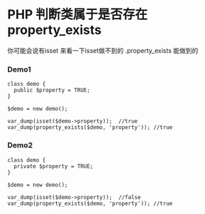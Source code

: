 # PHP 判断类属于是否存在 property_exists

你可能会说有isset 来看一下isset做不到的 .property\_exists 能做到的

### Demo1

    class demo {
      public $property = TRUE;
    }
     
    $demo = new demo();
     
    var_dump(isset($demo->property));  //true
    var_dump(property_exists($demo, 'property')); //true

### Demo2

    class demo {
      private $property = TRUE;
    }
     
    $demo = new demo();
     
    var_dump(isset($demo->property));  //false
    var_dump(property_exists($demo, 'property')); //true
